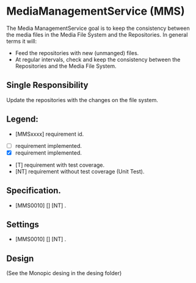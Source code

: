 # MediaManagementService (MMS)

The Media ManagementService goal is to keep the consistency between the media files 
in the Media File System and the Repositories. In general terms it will:

* Feed the repositories with new (unmanged) files.
* At regular intervals, check and keep the consistency between the Repositories and the Media File System.

## Single Responsibility

Update the repositories with the changes on the file system.

## Legend:
* [MMSxxxx] requirement id.
* [ ] requirement implemented.
* [x] requirement implemented.
* [T] requirement with test coverage.
* [NT] requirement without test coverage (Unit Test). 

## Specification.

* [MMS0010] [] [NT] .


## Settings

* [MMS0010] [] [NT] .
 

## Design

(See the Monopic desing in the desing folder)

```
```
